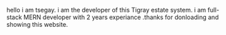   hello i am tsegay. i am the developer of this Tigray estate system. i am full-stack MERN developer with 2 years experiance .thanks for donloading and showing this website.
